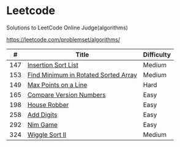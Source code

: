 # Leetcode

Solutions to LeetCode Online Judge(algorithms)

https://leetcode.com/problemset/algorithms/

|#|Title|Difficulty|
|---|-----|----------|
|147|[Insertion Sort List](./src/idv/hank/leetcode/InsertionSortList.java)|Medium|
|153|[Find Minimum in Rotated Sorted Array](./src/idv/hank/leetcode/FindMinimumInRotatedSortedArray.java)|Medium|
|149|[Max Points on a Line](./src/idv/hank/leetcode/MaxPointsOnALine.java)|Hard|
|165|[Compare Version Numbers](./src/idv/hank/leetcode/CompareVersionNumbers.java)|Easy|
|198|[House Robber](./src/idv/hank/leetcode/HouseRobber.java)|Easy|
|258|[Add Digits](./src/idv/hank/leetcode/AddDigits.java)|Easy|
|292|[Nim Game](./src/idv/hank/leetcode/NimGame.java)|Easy|
|324|[Wiggle Sort II](./src/idv/hank/leetcode/WiggleSortII.java)|Medium|

